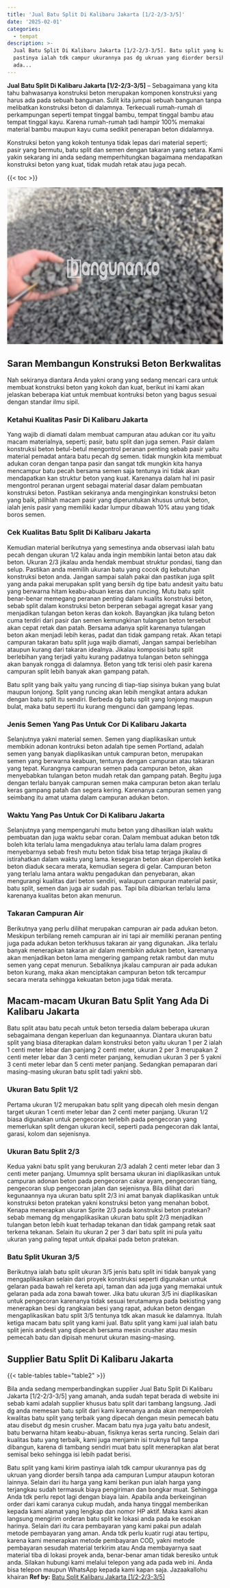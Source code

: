 ```yaml
---
title: 'Jual Batu Split Di Kalibaru Jakarta [1/2-2/3-3/5]'
date: '2025-02-01'
categories:
  - tempat
description: >-
  Jual Batu Split Di Kalibaru Jakarta [1/2-2/3-3/5]. Batu split yang kami kirim
  pastinya ialah tdk campur ukurannya pas dg ukruan yang diorder bersih tanpa
  ada...
---
```


**Jual Batu Split Di Kalibaru Jakarta \[1/2-2/3-3/5\]** – Sebagaimana yang kita tahu bahwasanya konstruksi beton merupakan komponen konstruksi yang harus ada pada sebuah bangunan. Sulit kita jumpai sebuah bangunan tanpa melibatkan konstruksi beton di dalamnya. Terkecuali rumah-rumah di perkampungan seperti tempat tinggal bambu, tempat tinggal bambu atau tempat tinggal kayu. Karena rumah-rumah tadi hampir 100% memakai material bambu maupun kayu cuma sedikit penerapan beton didalamnya.

Konstruksi beton yang kokoh tentunya tidak lepas dari material seperti; pasir yang bermutu, batu split dan semen dengan takaran yang setara. Kami yakin sekarang ini anda sedang memperhitungkan bagaimana mendapatkan konstruksi beton yang kuat, tidak mudah retak atau juga pecah.

{{< toc >}}

![Jual Batu Split Di Kalibaru Jakarta [1/2-2/3-3/5]](/images/jual-batu-split-38.png)

## Saran Membangun Konstruksi Beton Berkwalitas

Nah sekiranya diantara Anda yakni orang yang sedang mencari cara untuk membuat konstruksi beton yang kokoh dan kuat, berikut ini kami akan jelaskan beberapa kiat untuk membuat kontruksi beton yang bagus sesuai dengan standar ilmu sipil.

### Ketahui Kualitas Pasir Di Kalibaru Jakarta

Yang wajib di diamati dalam membuat campuran atau adukan cor itu yaitu macam materialnya, seperti; pasir, batu split dan juga semen. Pasir dalam konstruksi beton betul-betul mengontrol peranan penting sebab pasir yaitu material pemadat antara batu pecah dg semen. tidak mungkin kita membuat adukan coran dengan tanpa pasir dan sangat tdk mungkin kita hanya mencampur batu pecah bersama semen saja tentunya ini tidak akan mendapatkan kan struktur beton yang kuat. Karenanya dalam hal ini pasir mengontrol peranan urgent sebagai material dasar dalam pembuatan konstruksi beton. Pastikan sekiranya anda menginginkan konstruksi beton yang baik, pilihlah macam pasir yang diperuntukan khusus untuk beton, ialah jenis pasir yang memiliki kadar lumpur dibawah 10% atau yang tidak boros semen.

### Cek Kualitas Batu Split Di Kalibaru Jakarta

Kemudian material berikutnya yang semestinya anda observasi ialah batu pecah dengan ukuran 1/2 kalau anda ingin membikin lantai beton atau dak beton. Ukuran 2/3 jikalau anda hendak membuat struktur pondasi, tiang dan selup. Pastikan anda memilih ukuran batu yang cocok dg kebutuhan konstruksi beton anda. Jangan sampai salah pakai dan pastikan juga split yang anda pakai merupakan split yang bersih dg tipe batu andesit yaitu batu yang berwarna hitam keabu-abuan keras dan runcing. Mutu batu split benar-benar memegang peranan penting dalam kualits konstruksi beton, sebab split dalam konstruksi beton berperan sebagai agregat kasar yang menjadikan tulangan beton keras dan kokoh. Bayangkan jika tulang beton cuma terdiri dari pasir dan semen kemungkinan tulangan beton tersebut akan cepat retak dan patah. Bersama adanya split karenanya tulangan beton akan menjadi lebih keras, padat dan tidak gampang retak. Akan tetapi campuran takaran batu split juga wajib diamati, Jangan sampai berlebihan ataupun kurang dari takaran idealnya. Jikalau komposisi batu split berlebihan yang terjadi yaitu kurang padatnya tulangan beton sehingga akan banyak rongga di dalamnya. Beton yang tdk terisi oleh pasir karena campuran split lebih banyak akan gampang patah.

Batu split yang baik yaitu yang runcing di tiap-tiap sisinya bukan yang bulat maupun lonjong. Split yang runcing akan lebih mengikat antara adukan dengan batu split itu sendiri. Berbeda dg batu split yang lonjong maupun bulat, maka batu seperti itu kurang mengunci dan gampang lepas.

### Jenis Semen Yang Pas Untuk Cor Di Kalibaru Jakarta

Selanjutnya yakni material semen. Semen yang diaplikasikan untuk membikin adonan kontruksi beton adalah tipe semen Portland, adalah semen yang banyak diaplikasikan untuk campuran beton, merupakan semen yang berwarna keabuan, tentunya dengan campuran atau takaran yang tepat. Kurangnya campuran semen pada campuran beton, akan menyebabkan tulangan beton mudah retak dan gampang patah. Begitu juga dengan terlalu banyak campuran semen maka campuran beton akan terlalu keras gampang patah dan segera kering. Karenanya campuran semen yang seimbang itu amat utama dalam campuran adukan beton.

### Waktu Yang Pas Untuk Cor Di Kalibaru Jakarta

Selanjutnya yang mempengaruhi mutu beton yang dihasilkan ialah waktu pembuatan dan juga waktu sebar coran. Dalam membuat adukan beton tdk boleh kita terlalu lama mengaduknya atau terlalu lama dalam progres menyebarnya sebab fresh mutu beton tidak bisa tetap terjaga jikalau di istirahatkan dalam waktu yang lama. kesegaran beton akan diperoleh ketika beton diaduk secara merata, kemudian segera di gelar. Campuran beton yang terlalu lama antara waktu pengadukan dan penyebaran, akan mengurangi kualitas dari beton sendiri, walaupun campuran material pasir, batu split, semen dan juga air sudah pas. Tapi bila dibiarkan terlalu lama karenanya kualitas beton akan menurun.

### Takaran Campuran Air

Berikutnya yang perlu dilihat merupakan campuran air pada adukan beton. Meskipun terbilang remeh campuran air ini tapi air memiliki peranan penting juga pada adukan beton terkhusus takaran air yang digunakan. Jika terlalu banyak menerapkan takaran air dalam membikin adukan beton, karenanya akan menjadikan beton lama mengering gampang retak rambut dan mutu semen yang cepat menurun. Sebaliknya jikalau campuran air pada adukan beton kurang, maka akan menciptakan campuran beton tdk tercampur secara merata sehingga kekuatan beton juga tidak merata.

## Macam-macam Ukuran Batu Split Yang Ada Di Kalibaru Jakarta

Batu split atau batu pecah untuk beton tersedia dalam beberapa ukuran sebagaimana dengan keperluan dan kegunaannya. Diantara ukuran batu split yang biasa diterapkan dalam konstruksi beton yaitu ukuran 1 per 2 ialah 1 centi meter lebar dan panjang 2 centi meter, ukuran 2 per 3 merupakan 2 centi meter lebar dan 3 centi meter panjang, kemudian ukuran 3 per 5 yakni 3 centi meter lebar dan 5 centi meter panjang. Sedangkan pemaparan dari masing-masing ukuran batu split tadi yakni sbb.

### Ukuran Batu Split 1/2

Pertama ukuran 1/2 merupakan batu split yang dipecah oleh mesin dengan target ukuran 1 centi meter lebar dan 2 centi meter panjang. Ukuran 1/2 biasa digunakan untuk pengecoran terlebih pada pengecoran yang memerlukan split dengan ukuran kecil, seperti pada pengecoran dak lantai, garasi, kolom dan sejenisnya.

### Ukuran Batu Split 2/3

Kedua yakni batu split yang berukuran 2/3 adalah 2 centi meter lebar dan 3 centi meter panjang. Umumnya split bersama ukuran ini diaplikasikan untuk campuran adonan beton pada pengecoran cakar ayam, pengecoran tiang, pengecoran slup pengecoran jalan dan sejenisnya. Bila dilihat dari kegunaannya nya ukuran batu split 2/3 ini amat banyak diaplikasikan untuk konstruksi beton pratekan yakni konstruksi beton yang menahan bobot. Kenapa menerapkan ukuran Sprite 2/3 pada konstruksi beton pratekan? sebab memang dg mengaplikasikan ukuran batu split 2/3 menjadikan tulangan beton lebih kuat terhadap tekanan dan tidak gampang retak saat terkena tekanan. Selain itu ukuran 2 per 3 dari batu split ini pula yaitu ukuran yang paling tepat untuk dipakai pada beton pratekan.

### Batu Split Ukuran 3/5

Berikutnya ialah batu split ukuran 3/5 jenis batu split ini tidak banyak yang mengaplikasikan selain dari proyek konstruksi seperti digunakan untuk gelaran pada bawah rel kereta api, taman dan ada juga yang memakai untuk gelaran pada ada zona bawah tower. Jika batu ukuran 3/5 ini diaplikasikan untuk pengecoran karenanya tidak sesuai terutamanya pada bekisting yang menerapkan besi dg rangkaian besi yang rapat, adukan beton dengan mengaplikasikan batu split 3/5 tentunya tdk akan masuk ke dalamnya. Itulah ketiga macam batu split yang kami jual. Batu split yang kami jual ialah batu split jenis andesit yang dipecah bersama mesin crusher atau mesin pemecah batu dan dipisah menurut ukuran masing-masing.

## Supplier Batu Split Di Kalibaru Jakarta

{{< table-tables table="table2" >}}

Bila anda sedang memperbandingkan supplier Jual Batu Split Di Kalibaru Jakarta \[1/2-2/3-3/5\] yang amanah, anda sudah tepat berada di website ini sebab kami adalah supplier khusus batu split dari tambang langsung. Jadi dg anda memesan batu split dari kami karenanya anda akan memperoleh kwalitas batu split yang terbaik yang dipecah dengan mesin pemecah batu atau disebut dg mesin crusher. Macam batu nya juga yaitu batu andesit, batu berwarna hitam keabu-abuan, fisiknya keras serta runcing. Selain dari kualitas batu yang terbaik, kami juga menjamin isi truknya full tanpa dibangun, karena di tambang sendiri muat batu split menerapkan alat berat semisal beko sehingga isi lebih padat berisi.

Batu split yang kami kirim pastinya ialah tdk campur ukurannya pas dg ukruan yang diorder bersih tanpa ada campuran Lumpur ataupun kotoran lainnya. Selain dari itu harga yang kami berikan pun ialah harga yang terjangkau sudah termasuk biaya pengiriman dan bongkar muat. Sehingga Anda tdk perlu repot lagi dengan biaya lain. Apabila anda berkeinginan order dari kami caranya cukup mudah, anda hanya tinggal memberikan kepada kami alamat yang lengkap dan nomor HP aktif. Maka kami akan langsung mengirim orderan batu split ke lokasi anda pada ke esokan harinya. Selain dari itu cara pembayaran yang kami pakai pun adalah metode pembayaran yang aman. Anda tdk perlu kuatir rugi atau tertipu, karena kami menerapkan metode pembayaran COD, yakni metode pembayaran sesudah material terkirim atau Anda membayarnya saat material tiba di lokasi proyek anda, benar-benar aman tidak beresiko untuk anda. Silakan hubungi kami melalui telepon yang ada pada web ini. Anda bisa telepon maupun WhatsApp kepada kami kapan saja. Jazaakallohu khairan
**Ref by:** [Batu Split Kalibaru Jakarta [1/2-2/3-3/5]](https://id.wikipedia.org/wiki/Batu)

